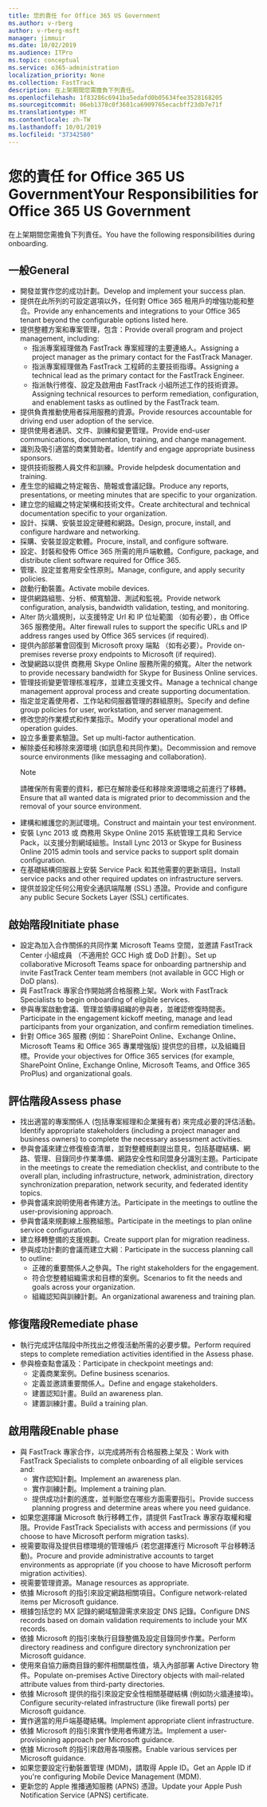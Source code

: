 ```yaml
---
title: 您的責任 for Office 365 US Government
ms.author: v-rberg
author: v-rberg-msft
manager: jimmuir
ms.date: 10/02/2019
ms.audience: ITPro
ms.topic: conceptual
ms.service: o365-administration
localization_priority: None
ms.collection: FastTrack
description: 在上架期間您需擔負下列責任。
ms.openlocfilehash: 1f83286c6941ba5edafd0b05634fee3528168205
ms.sourcegitcommit: 06eb1378c0f3601ca6909765ecacbff23db7e71f
ms.translationtype: MT
ms.contentlocale: zh-TW
ms.lasthandoff: 10/01/2019
ms.locfileid: "37342580"
---
```

# <a name="your-responsibilities-for-office-365-us-government"></a><span data-ttu-id="d1ab3-103">您的責任 for Office 365 US Government</span><span class="sxs-lookup"><span data-stu-id="d1ab3-103">Your Responsibilities for Office 365 US Government</span></span>

<span data-ttu-id="d1ab3-104">在上架期間您需擔負下列責任。</span><span class="sxs-lookup"><span data-stu-id="d1ab3-104">You have the following responsibilities during onboarding.</span></span>
  
## <a name="general"></a><span data-ttu-id="d1ab3-105">一般</span><span class="sxs-lookup"><span data-stu-id="d1ab3-105">General</span></span>

- <span data-ttu-id="d1ab3-106">開發並實作您的成功計劃。</span><span class="sxs-lookup"><span data-stu-id="d1ab3-106">Develop and implement your success plan.</span></span>   
- <span data-ttu-id="d1ab3-107">提供在此所列的可設定選項以外，任何對 Office 365 租用戶的增強功能和整合。</span><span class="sxs-lookup"><span data-stu-id="d1ab3-107">Provide any enhancements and integrations to your Office 365 tenant beyond the configurable options listed here.</span></span>    
- <span data-ttu-id="d1ab3-108">提供整體方案和專案管理，包含：</span><span class="sxs-lookup"><span data-stu-id="d1ab3-108">Provide overall program and project management, including:</span></span>     
  - <span data-ttu-id="d1ab3-109">指派專案經理做為 FastTrack 專案經理的主要連絡人。</span><span class="sxs-lookup"><span data-stu-id="d1ab3-109">Assigning a project manager as the primary contact for the FastTrack Manager.</span></span>   
  - <span data-ttu-id="d1ab3-110">指派專案經理做為 FastTrack 工程師的主要技術指導。</span><span class="sxs-lookup"><span data-stu-id="d1ab3-110">Assigning a technical lead as the primary contact for the FastTrack Engineer.</span></span>  
  - <span data-ttu-id="d1ab3-111">指派執行修復、設定及啟用由 FastTrack 小組所述工作的技術資源。</span><span class="sxs-lookup"><span data-stu-id="d1ab3-111">Assigning technical resources to perform remediation, configuration, and enablement tasks as outlined by the FastTrack team.</span></span>   
- <span data-ttu-id="d1ab3-112">提供負責推動使用者採用服務的資源。</span><span class="sxs-lookup"><span data-stu-id="d1ab3-112">Provide resources accountable for driving end user adoption of the service.</span></span>    
- <span data-ttu-id="d1ab3-113">提供使用者通訊、文件、訓練和變更管理。</span><span class="sxs-lookup"><span data-stu-id="d1ab3-113">Provide end-user communications, documentation, training, and change management.</span></span>    
- <span data-ttu-id="d1ab3-114">識別及吸引適當的商業贊助者。</span><span class="sxs-lookup"><span data-stu-id="d1ab3-114">Identify and engage appropriate business sponsors.</span></span>     
- <span data-ttu-id="d1ab3-115">提供技術服務人員文件和訓練。</span><span class="sxs-lookup"><span data-stu-id="d1ab3-115">Provide helpdesk documentation and training.</span></span>     
- <span data-ttu-id="d1ab3-116">產生您的組織之特定報告、簡報或會議記錄。</span><span class="sxs-lookup"><span data-stu-id="d1ab3-116">Produce any reports, presentations, or meeting minutes that are specific to your organization.</span></span>     
- <span data-ttu-id="d1ab3-117">建立您的組織之特定架構和技術文件。</span><span class="sxs-lookup"><span data-stu-id="d1ab3-117">Create architectural and technical documentation specific to your organization.</span></span>     
- <span data-ttu-id="d1ab3-118">設計、採購、安裝並設定硬體和網路。</span><span class="sxs-lookup"><span data-stu-id="d1ab3-118">Design, procure, install, and configure hardware and networking.</span></span>    
- <span data-ttu-id="d1ab3-119">採購、安裝並設定軟體。</span><span class="sxs-lookup"><span data-stu-id="d1ab3-119">Procure, install, and configure software.</span></span>     
- <span data-ttu-id="d1ab3-120">設定、封裝和發佈 Office 365 所需的用戶端軟體。</span><span class="sxs-lookup"><span data-stu-id="d1ab3-120">Configure, package, and distribute client software required for Office 365.</span></span>    
- <span data-ttu-id="d1ab3-121">管理、設定並套用安全性原則。</span><span class="sxs-lookup"><span data-stu-id="d1ab3-121">Manage, configure, and apply security policies.</span></span>    
- <span data-ttu-id="d1ab3-122">啟動行動裝置。</span><span class="sxs-lookup"><span data-stu-id="d1ab3-122">Activate mobile devices.</span></span>    
- <span data-ttu-id="d1ab3-123">提供網路組態、分析、頻寬驗證、測試和監視。</span><span class="sxs-lookup"><span data-stu-id="d1ab3-123">Provide network configuration, analysis, bandwidth validation, testing, and monitoring.</span></span> 
- <span data-ttu-id="d1ab3-124">Alter 防火牆規則，以支援特定 Url 和 IP 位址範圍 （如有必要），由 Office 365 服務使用。</span><span class="sxs-lookup"><span data-stu-id="d1ab3-124">Alter firewall rules to support the specific URLs and IP address ranges used by Office 365 services (if required).</span></span>
- <span data-ttu-id="d1ab3-125">提供內部部署會回復到 Microsoft proxy 端點 （如有必要）。</span><span class="sxs-lookup"><span data-stu-id="d1ab3-125">Provide on-premises reverse proxy endpoints to Microsoft (if required).</span></span>     
- <span data-ttu-id="d1ab3-126">改變網路以提供 商務用 Skype Online 服務所需的頻寬。</span><span class="sxs-lookup"><span data-stu-id="d1ab3-126">Alter the network to provide necessary bandwidth for Skype for Business Online services.</span></span>   
- <span data-ttu-id="d1ab3-127">管理技術變更管理核准程序，並建立支援文件。</span><span class="sxs-lookup"><span data-stu-id="d1ab3-127">Manage a technical change management approval process and create supporting documentation.</span></span>    
- <span data-ttu-id="d1ab3-128">指定並定義使用者、工作站和伺服器管理的群組原則。</span><span class="sxs-lookup"><span data-stu-id="d1ab3-128">Specify and define group policies for user, workstation, and server management.</span></span>    
- <span data-ttu-id="d1ab3-129">修改您的作業模式和作業指示。</span><span class="sxs-lookup"><span data-stu-id="d1ab3-129">Modify your operational model and operation guides.</span></span>   
- <span data-ttu-id="d1ab3-130">設立多重要素驗證。</span><span class="sxs-lookup"><span data-stu-id="d1ab3-130">Set up multi-factor authentication.</span></span>   
- <span data-ttu-id="d1ab3-131">解除委任和移除來源環境 (如訊息和共同作業)。</span><span class="sxs-lookup"><span data-stu-id="d1ab3-131">Decommission and remove source environments (like messaging and collaboration).</span></span> 
    > [!NOTE]
    > <span data-ttu-id="d1ab3-132">請確保所有需要的資料，都已在解除委任和移除來源環境之前進行了移轉。</span><span class="sxs-lookup"><span data-stu-id="d1ab3-132">Ensure that all wanted data is migrated prior to decommission and the removal of your source environment.</span></span>   
- <span data-ttu-id="d1ab3-133">建構和維護您的測試環境。</span><span class="sxs-lookup"><span data-stu-id="d1ab3-133">Construct and maintain your test environment.</span></span>  
- <span data-ttu-id="d1ab3-134">安裝 Lync 2013 或 商務用 Skype Online 2015 系統管理工具和 Service Pack，以支援分割網域組態。</span><span class="sxs-lookup"><span data-stu-id="d1ab3-134">Install Lync 2013 or Skype for Business Online 2015 admin tools and service packs to support split domain configuration.</span></span>    
- <span data-ttu-id="d1ab3-135">在基礎結構伺服器上安裝 Service Pack 和其他需要的更新項目。</span><span class="sxs-lookup"><span data-stu-id="d1ab3-135">Install service packs and other required updates on infrastructure servers.</span></span>     
- <span data-ttu-id="d1ab3-136">提供並設定任何公用安全通訊端階層 (SSL) 憑證。</span><span class="sxs-lookup"><span data-stu-id="d1ab3-136">Provide and configure any public Secure Sockets Layer (SSL) certificates.</span></span> 
    
## <a name="initiate-phase"></a><span data-ttu-id="d1ab3-137">啟始階段</span><span class="sxs-lookup"><span data-stu-id="d1ab3-137">Initiate phase</span></span>

- <span data-ttu-id="d1ab3-138">設定為加入合作關係的共同作業 Microsoft Teams 空間，並邀請 FastTrack Center 小組成員 （不適用於 GCC High 或 DoD 計劃）。</span><span class="sxs-lookup"><span data-stu-id="d1ab3-138">Set up collaborative Microsoft Teams space for onboarding partnership and invite FastTrack Center team members (not available in GCC High or DoD plans).</span></span>   
- <span data-ttu-id="d1ab3-139">與 FastTrack 專家合作開始將合格服務上架。</span><span class="sxs-lookup"><span data-stu-id="d1ab3-139">Work with FastTrack Specialists to begin onboarding of eligible services.</span></span>    
- <span data-ttu-id="d1ab3-140">參與專案啟動會議、管理並領導組織的參與者，並確認修復時間表。</span><span class="sxs-lookup"><span data-stu-id="d1ab3-140">Participate in the engagement kickoff meeting, manage and lead participants from your organization, and confirm remediation timelines.</span></span>    
- <span data-ttu-id="d1ab3-141">針對 Office 365 服務 (例如：SharePoint Online、Exchange Online、Microsoft Teams 和 Office 365 專業增強版) 提供您的目標，以及組織目標。</span><span class="sxs-lookup"><span data-stu-id="d1ab3-141">Provide your objectives for Office 365 services (for example, SharePoint Online, Exchange Online, Microsoft Teams, and Office 365 ProPlus) and organizational goals.</span></span>
    
## <a name="assess-phase"></a><span data-ttu-id="d1ab3-142">評估階段</span><span class="sxs-lookup"><span data-stu-id="d1ab3-142">Assess phase</span></span>

- <span data-ttu-id="d1ab3-143">找出適當的專案關係人 (包括專案經理和企業擁有者) 來完成必要的評估活動。</span><span class="sxs-lookup"><span data-stu-id="d1ab3-143">Identify appropriate stakeholders (including a project manager and business owners) to complete the necessary assessment activities.</span></span>    
- <span data-ttu-id="d1ab3-144">參與會議來建立修復檢查清單，並對整體規劃提出意見，包括基礎結構、網路、管理、目錄同步作業準備、網路安全性和同盟身分識別主題。</span><span class="sxs-lookup"><span data-stu-id="d1ab3-144">Participate in the meetings to create the remediation checklist, and contribute to the overall plan, including infrastructure, network, administration, directory synchronization preparation, network security, and federated identity topics.</span></span> 
- <span data-ttu-id="d1ab3-145">參與會議來說明使用者佈建方法。</span><span class="sxs-lookup"><span data-stu-id="d1ab3-145">Participate in the meetings to outline the user-provisioning approach.</span></span>     
- <span data-ttu-id="d1ab3-146">參與會議來規劃線上服務組態。</span><span class="sxs-lookup"><span data-stu-id="d1ab3-146">Participate in the meetings to plan online service configuration.</span></span>    
- <span data-ttu-id="d1ab3-147">建立移轉整備的支援規劃。</span><span class="sxs-lookup"><span data-stu-id="d1ab3-147">Create support plan for migration readiness.</span></span>    
- <span data-ttu-id="d1ab3-148">參與成功計劃的會議而建立大綱︰</span><span class="sxs-lookup"><span data-stu-id="d1ab3-148">Participate in the success planning call to outline:</span></span>   
  - <span data-ttu-id="d1ab3-149">正確的重要關係人之參與。</span><span class="sxs-lookup"><span data-stu-id="d1ab3-149">The right stakeholders for the engagement.</span></span>   
  - <span data-ttu-id="d1ab3-150">符合您整體組織需求和目標的案例。</span><span class="sxs-lookup"><span data-stu-id="d1ab3-150">Scenarios to fit the needs and goals across your organization.</span></span>   
  - <span data-ttu-id="d1ab3-151">組織認知與訓練計劃。</span><span class="sxs-lookup"><span data-stu-id="d1ab3-151">An organizational awareness and training plan.</span></span>
    
## <a name="remediate-phase"></a><span data-ttu-id="d1ab3-152">修復階段</span><span class="sxs-lookup"><span data-stu-id="d1ab3-152">Remediate phase</span></span>

- <span data-ttu-id="d1ab3-153">執行完成評估階段中所找出之修復活動所需的必要步驟。</span><span class="sxs-lookup"><span data-stu-id="d1ab3-153">Perform required steps to complete remediation activities identified in the Assess phase.</span></span>  
- <span data-ttu-id="d1ab3-154">參與檢查點會議及：</span><span class="sxs-lookup"><span data-stu-id="d1ab3-154">Participate in checkpoint meetings and:</span></span>   
  - <span data-ttu-id="d1ab3-155">定義商業案例。</span><span class="sxs-lookup"><span data-stu-id="d1ab3-155">Define business scenarios.</span></span>  
  - <span data-ttu-id="d1ab3-156">定義並邀請重要關係人。</span><span class="sxs-lookup"><span data-stu-id="d1ab3-156">Define and engage stakeholders.</span></span>  
  - <span data-ttu-id="d1ab3-157">建置認知計畫。</span><span class="sxs-lookup"><span data-stu-id="d1ab3-157">Build an awareness plan.</span></span> 
  - <span data-ttu-id="d1ab3-158">建置訓練計畫。</span><span class="sxs-lookup"><span data-stu-id="d1ab3-158">Build a training plan.</span></span>
    
## <a name="enable-phase"></a><span data-ttu-id="d1ab3-159">啟用階段</span><span class="sxs-lookup"><span data-stu-id="d1ab3-159">Enable phase</span></span>

- <span data-ttu-id="d1ab3-160">與 FastTrack 專家合作，以完成將所有合格服務上架及：</span><span class="sxs-lookup"><span data-stu-id="d1ab3-160">Work with FastTrack Specialists to complete onboarding of all eligible services and:</span></span>  
  - <span data-ttu-id="d1ab3-161">實作認知計劃。</span><span class="sxs-lookup"><span data-stu-id="d1ab3-161">Implement an awareness plan.</span></span>   
  - <span data-ttu-id="d1ab3-162">實作訓練計劃。</span><span class="sxs-lookup"><span data-stu-id="d1ab3-162">Implement a training plan.</span></span>   
  - <span data-ttu-id="d1ab3-163">提供成功計劃的進度，並判斷您在哪些方面需要指引。</span><span class="sxs-lookup"><span data-stu-id="d1ab3-163">Provide success planning progress and determine areas where you need guidance.</span></span>  
- <span data-ttu-id="d1ab3-164">如果您選擇讓 Microsoft 執行移轉工作，請提供 FastTrack 專家存取權和權限。</span><span class="sxs-lookup"><span data-stu-id="d1ab3-164">Provide FastTrack Specialists with access and permissions (if you choose to have Microsoft perform migration tasks).</span></span>   
- <span data-ttu-id="d1ab3-165">視需要取得及提供目標環境的管理帳戶 (若您選擇進行 Microsoft 平台移轉活動)。</span><span class="sxs-lookup"><span data-stu-id="d1ab3-165">Procure and provide administrative accounts to target environments as appropriate (if you choose to have Microsoft perform migration activities).</span></span>    
- <span data-ttu-id="d1ab3-166">視需要管理資源。</span><span class="sxs-lookup"><span data-stu-id="d1ab3-166">Manage resources as appropriate.</span></span>     
- <span data-ttu-id="d1ab3-167">依據 Microsoft 的指引來設定網路相關項目。</span><span class="sxs-lookup"><span data-stu-id="d1ab3-167">Configure network-related items per Microsoft guidance.</span></span>    
- <span data-ttu-id="d1ab3-168">根據包括您的 MX 記錄的網域驗證需求來設定 DNS 記錄。</span><span class="sxs-lookup"><span data-stu-id="d1ab3-168">Configure DNS records based on domain validation requirements to include your MX records.</span></span>    
- <span data-ttu-id="d1ab3-169">依據 Microsoft 的指引來執行目錄整備及設定目錄同步作業。</span><span class="sxs-lookup"><span data-stu-id="d1ab3-169">Perform directory readiness and configure directory synchronization per Microsoft guidance.</span></span>   
- <span data-ttu-id="d1ab3-170">使用來自協力廠商目錄的郵件相關屬性值，填入內部部署 Active Directory 物件。</span><span class="sxs-lookup"><span data-stu-id="d1ab3-170">Populate on-premises Active Directory objects with mail-related attribute values from third-party directories.</span></span>    
- <span data-ttu-id="d1ab3-171">依據 Microsoft 提供的指引來設定安全性相關基礎結構 (例如防火牆連接埠)。</span><span class="sxs-lookup"><span data-stu-id="d1ab3-171">Configure security-related infrastructure (like firewall ports) per Microsoft guidance.</span></span>    
- <span data-ttu-id="d1ab3-172">實作適當的用戶端基礎結構。</span><span class="sxs-lookup"><span data-stu-id="d1ab3-172">Implement appropriate client infrastructure.</span></span>   
- <span data-ttu-id="d1ab3-173">依據 Microsoft 的指引來實作使用者佈建方法。</span><span class="sxs-lookup"><span data-stu-id="d1ab3-173">Implement a user-provisioning approach per Microsoft guidance.</span></span>    
- <span data-ttu-id="d1ab3-174">依據 Microsoft 的指引來啟用各項服務。</span><span class="sxs-lookup"><span data-stu-id="d1ab3-174">Enable various services per Microsoft guidance.</span></span>    
- <span data-ttu-id="d1ab3-175">如果您要設定行動裝置管理 (MDM)，請取得 Apple ID。</span><span class="sxs-lookup"><span data-stu-id="d1ab3-175">Get an Apple ID if you're configuring Mobile Device Management (MDM).</span></span>   
- <span data-ttu-id="d1ab3-176">更新您的 Apple 推播通知服務 (APNS) 憑證。</span><span class="sxs-lookup"><span data-stu-id="d1ab3-176">Update your Apple Push Notification Service (APNS) certificate.</span></span>
    

  

